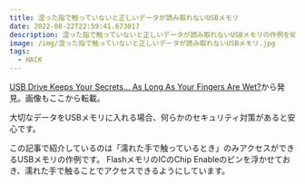 ```yaml
---
title: 湿った指で触っていないと正しいデータが読み取れないUSBメモリ
date: 2022-08-22T22:59:41.673017
description: 湿った指で触っていないと正しいデータが読み取れないUSBメモリの作例を紹介します
image: /img/湿った指で触っていないと正しいデータが読み取れないUSBメモリ.jpg
tags:
  - HACK
---
```

[USB Drive Keeps Your Secrets… As Long As Your Fingers Are Wet?](https://hackaday.com/2022/07/30/usb-drive-keeps-your-secrets-as-long-as-your-fingers-are-wet/)から発見。画像もここから転載。

大切なデータをUSBメモリに入れる場合、何らかのセキュリティ対策があると安心です。

この記事で紹介しているのは「濡れた手で触っているとき」のみアクセスができるUSBメモリの作例です。
FlashメモリのICのChip Enableのピンを浮かせておき、濡れた手で触ることでアクセスできるようにしています。



